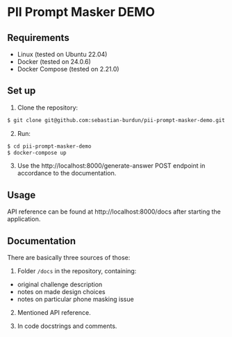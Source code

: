 # PII Prompt Masker DEMO


## Requirements
- Linux (tested on Ubuntu 22.04)
- Docker (tested on 24.0.6)
- Docker Compose (tested on 2.21.0)


## Set up

1. Clone the repository:
```bash
$ git clone git@github.com:sebastian-burdun/pii-prompt-masker-demo.git
```

2. Run:
```bash
$ cd pii-prompt-masker-demo
$ docker-compose up
```

3. Use the http://localhost:8000/generate-answer POST endpoint in accordance to the documentation.


## Usage

API reference can be found at http://localhost:8000/docs after starting the application.


## Documentation

There are basically three sources of those:

1. Folder `/docs` in the repository, containing:
- original challenge description
- notes on made design choices
- notes on particular phone masking issue

2. Mentioned API reference.

3. In code docstrings and comments.
